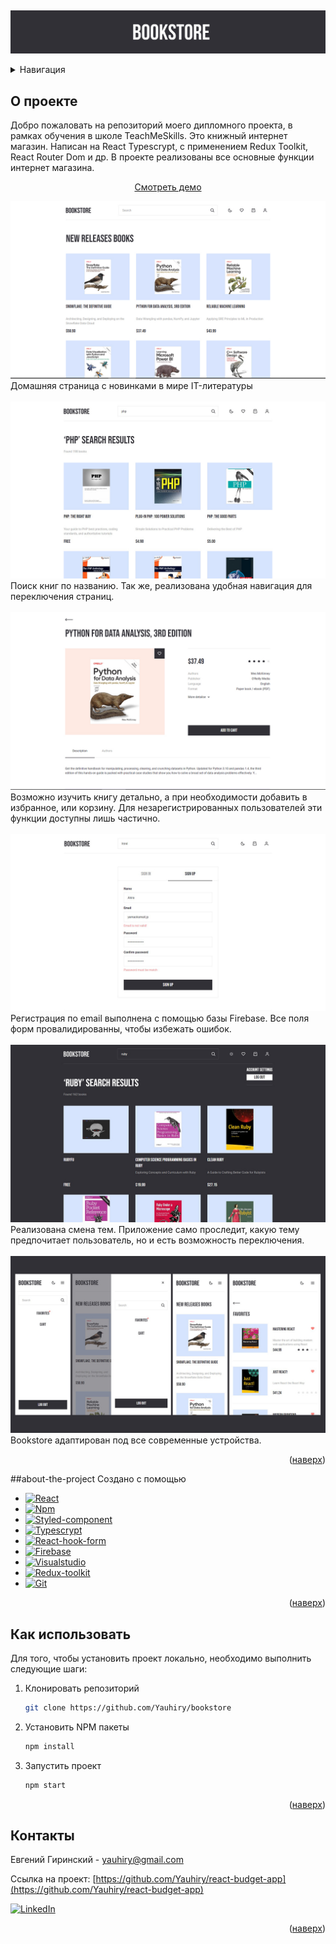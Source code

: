 <a name="readme-top"></a>

<br />
<div align="center">
  <p align="center">
    <img src="images/logo.jpg" alt="logo">

  </p>
</div>

<details>
  <summary>Навигация</summary>
  <ol>
    <li><a href="#about-the-project">О проекте</a></li>
    <li><a href="#built-with">Примененные технологии</a></li>
    <li><a href="#usage">Как пользоваться</a></li>
    <li><a href="#contact">Контакты</a></li>
  </ol>
</details>

## О проекте

<p>Добро пожаловать на репозиторий моего дипломного проекта, в рамках обучения в школе TeachMeSkills. Это книжный интернет магазин. Написан на React Typescrypt, с применением Redux Toolkit, React Router Dom и др. В проекте реализованы все основные функции интернет магазина.</p>
  <p align="center">
    <a href="https://yauhiry.github.io/bookstore/">Смотреть демо</a>
    <br>
  </p>
<img src="images/homepage.jpg" alt="logo">
Домашняя страница с новинками в мире IT-литературы

<br>
<br>
<img src="images/search.jpg" alt="logo">
Поиск книг по названию. Так же, реализована удобная навигация для переключения страниц.

<br>
<br>
<img src="images/details.jpg" alt="logo">
Возможно изучить книгу детально, а при необходимости добавить в избранное, или корзину. Для незарегистрированных пользователей эти функции доступны лишь частично.

<br>
<br>
<img src="images/sign-in.jpg" alt="logo">
Регистрация по email выполнена с помощью базы Firebase. Все поля форм провалидированны, чтобы избежать ошибок.

<br>
<br>
<img src="images/theme.jpg" alt="logo">
Реализована смена тем. Приложение само проследит, какую тему предпочитает пользователь, но и есть возможность переключения.

<br>
<br>
<img src="images/adaptive.jpg" alt="logo">
Bookstore адаптирован под все современные устройства.

<p align="right">(<a href="#readme-top">наверх</a>)</p>

##about-the-project Создано c помощью

- [![React][react.js]][react-url]
- [![Npm][npm.js]][npm-url]
- [![Styled-component][styled-component.com]][styled-component-url]
- [![Typescrypt][typescrypt.org]][typescrypt-url]
- [![React-hook-form][react-hook-form.com]][react-hook-form-url]
- [![Firebase][firebase.com]][firebase-url]
- [![Visualstudio][code.visualstudio.com]][code.visualstudio-url]
- [![Redux-toolkit][redux-toolkit.js.org]][redux-toolkit-url]
- [![Git][git-scm.com]][git-scm-url]

<p align="right">(<a href="#readme-top">наверх</a>)</p>

## Как использовать

Для того, чтобы установить проект локально, необходимо выполнить следующие шаги:

1. Клонировать репозиторий
   ```sh
   git clone https://github.com/Yauhiry/bookstore
   ```
2. Установить NPM пакеты
   ```sh
   npm install
   ```
3. Запустить проект
   ```sh
   npm start
   ```

<p align="right">(<a href="#readme-top">наверх</a>)</p>

## Контакты

Евгений Гиринский - yauhiry@gmail.com

Ссылка на проект: [https://github.com/Yauhiry/react-budget-app](https://github.com/Yauhiry/react-budget-app)

[![LinkedIn][linkedin-shield]][linkedin-url]

<p align="right">(<a href="#readme-top">наверх</a>)</p>

[linkedin-shield]: https://img.shields.io/badge/LinkedIn-0077B5?style=for-the-badge&logo=linkedin&logoColor=white
[linkedin-url]: https://www.linkedin.com/in/yauheni-hirynski-86b454262/
[product-screenshot]: images/budget-app.png
[npm.js]: https://img.shields.io/badge/npm-CB3837?style=for-the-badge&logo=npm&logoColor=white
[npm-url]: https://www.npmjs.com/
[react.js]: https://img.shields.io/badge/React-20232A?style=for-the-badge&logo=react&logoColor=61DAFB
[react-url]: https://reactjs.org/
[styled-component.com]: https://img.shields.io/badge/styled--components-DB7093?style=for-the-badge&logo=styled-components&logoColor=white
[styled-component-url]: https://styled-components.com/
[typescrypt.org]: https://img.shields.io/badge/TypeScript-007ACC?style=for-the-badge&logo=typescript&logoColor=white
[typescrypt-url]: https://www.typescriptlang.org/
[react-hook-form.com]: https://img.shields.io/badge/React%20Hook%20Form-%23EC5990.svg?style=for-the-badge&logo=reacthookform&logoColor=white
[react-hook-form-url]: https://react-hook-form.com/
[firebase.com]: https://img.shields.io/badge/firebase-ffca28?style=for-the-badge&logo=firebase&logoColor=black
[firebase-url]: https://firebase.google.com/
[code.visualstudio.com]: https://img.shields.io/badge/Visual_Studio_Code-0078D4?style=for-the-badge&logo=visual%20studio%20code&logoColor=white
[code.visualstudio-url]: https://code.visualstudio.com/
[redux-toolkit.js.org]: https://img.shields.io/badge/redux-%23593d88.svg?style=for-the-badge&logo=redux&logoColor=white
[redux-toolkit-url]: https://redux-toolkit.js.org/
[git-scm.com]: https://img.shields.io/badge/git-%23F05033.svg?style=for-the-badge&logo=git&logoColor=white
[git-scm-url]: https://git-scm.com/
